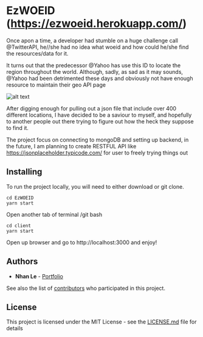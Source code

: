 # EzWOEID (https://ezwoeid.herokuapp.com/)
Once apon a time, a developer had stumble on a huge challenge call @TwitterAPI, he//she had no idea what woeid and how could he/she find the resources/data for it.

It turns out that the predecessor @Yahoo has use this ID to locate the region throughout the world. Although, sadly, as sad as it may sounds, @Yahoo had been detrimented
these days and obviously not have enough resource to maintain their geo API page

![alt text](https://i.imgur.com/xmLXUa5.png)

After digging enough for pulling out a json file that include over 400 different locations, I have decided to be a saviour to myself, and hopefully to another people out there trying to figure out
how the heck they suppose to find it.

The project focus on connecting to mongoDB and setting up backend, in the future, I am planning to create RESTFUL API like https://jsonplaceholder.typicode.com/ for user to freely trying things out

## Installing

To run the project locally, you will need to either download or git clone.
```
cd EzWOEID
yarn start
```
Open another tab of terminal /git bash
```
cd client
yarn start
```
Open up browser and go to http://localhost:3000 and enjoy!

## Authors

* **Nhan Le** - [Portfolio](https://nle1.github.io/portfolio)

See also the list of [contributors](https://github.com/your/project/contributors) who participated in this project.

## License

This project is licensed under the MIT License - see the [LICENSE.md](LICENSE.md) file for details
